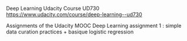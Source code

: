 Deep Learning Udacity Course UD730 
https://www.udacity.com/course/deep-learning--ud730

 Assignments of the Udacity MOOC Deep Learning
 assignment 1 : simple data curation practices + basique logistic regression
